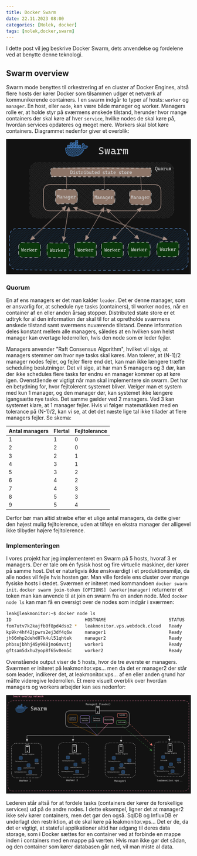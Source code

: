 ```yaml
---
title: Docker Swarm
date: 22.11.2023 08:00
categories: [Nolek, docker]
tags: [nolek,docker,swarm]
---
```

I dette post vil jeg beskrive Docker Swarm, dets anvendelse og fordelene ved at benytte denne teknologi. 

## Swarm overview
Swarm mode benyttes til orkestrering af en cluster af Docker Engines, altså flere hosts der kører Docker som tilsammen
udgør et netværk af kommunikerende containers. I en swarm indgår to typer af hosts: `worker` og `manager`. En host, 
eller `node`, kan være både manager og worker. Managers rolle er, at holde styr på sværmens ønskede tilstand, herunder
hvor mange containers der skal køre af hver `service`, hvilke nodes de skal køre på, hvordan services opdateres og 
meget mere. Workers skal blot køre containers. Diagrammet nedenfor giver et overblik:

<img src="/assets/images/swarm-roles-overview.png" alt="image should have been here">

### Quorum
En af ens managers er det man kalder `leader`. Det er denne manager, som er ansvarlig for, at schedule nye tasks 
(containers), til worker nodes, når en container af en eller anden årsag stopper. 
Distributed state store er et udtryk for al den information der skal til for at opretholde sværmens ønskede tilstand 
samt sværmens nuværende tilstand. Denne information deles konstant mellem alle managers, således at en hvilken som helst
manager kan overtage lederrollen, hvis den node som er leder fejler. 

Managers anvender "Raft Consensus Algorithm", hvilket vil sige, at managers stemmer om hvor nye tasks skal køres. Man
tolerer, at (N-1)/2 manager nodes fejler, og fejler flere end det, kan man ikke længere træffe scheduling beslutninger. 
Det vil sige, at har man 5 managers og 3 dør, kan der ikke schedules flere tasks før endnu en manager kommer op at køre 
igen. Ovenstående er vigtigt når man skal implementere sin swarm. Det har en betydning for, hvor fejltolerent systemet 
bliver. Vælger man et system med kun 1 manager, og den manager dør, kan systemet ikke længere igangsætte nye tasks. Det 
samme gælder ved 2 managers. Ved 3 kan systemet klare, at 1 manager fejler. Hvis vi følger matematikken med en tolerance 
på (N-1)/2, kan vi se, at det det næste lige tal ikke tillader at flere managers fejler. Se skema:

| Antal managers | Flertal | Fejltolerance |
|----------------|---------|---------------|
| 1              | 1       | 0             |
| 2              | 2       | 0             |
| 3              | 2       | 1             |
| 4              | 3       | 1             |
| 5              | 3       | 2             |
| 6              | 4       | 2             |
| 7              | 4       | 3             |
| 8              | 5       | 3             |
| 9              | 5       | 4             |

Derfor bør man altid stræbe efter et ulige antal managers, da dette giver den højest mulig fejltolerence, uden at 
tilføje en ekstra manager der alligevel ikke tilbyder højere fejltolerence. 

### Implementeringen
I vores projekt har jeg implementeret en Swarm på 5 hosts, hvoraf 3 er managers. Der er tale om én fysisk host og fire
virtuelle maskiner, der kører på samme host. Det er naturligvis ikke ønskværdigt i et produktionsmiljø, da alle nodes
vil fejle hvis hosten gør. Man ville fordele ens cluster over mange fysiske hosts i stedet. 
Sværmen er initeret med kommandoen `docker swarm init`. `docker swarm join-token [OPTIONS] (worker|manager)` returnerer
et token man kan anvende til at join en swarm fra en anden node. Med `docker node ls` kan man få en oversigt over de 
nodes som indgår i sværmen:

```bash
leak@leakmonitor:~$ docker node ls
ID                            HOSTNAME                        STATUS    AVAILABILITY   MANAGER STATUS   ENGINE VERSION
fom7utv7k2kajfb0f8pd4dso2 *   leakmonitor.vps.webdock.cloud   Ready     Active         Reachable        24.0.7
kp9kr4hf42jpwrs2ej3df4q6w     manager1                        Ready     Active         Reachable        24.0.7
jh66mhp2dehd07k4ul51qhtek     manager2                        Ready     Active         Leader           24.0.7
phbsujbhhj45y988jmo6mvstj     worker1                         Ready     Active                          24.0.7
gftsam5dxhu2yop8f65v0em5c     worker2                         Ready     Active                          24.0.7
```

Ovenstående output viser de 5 hosts, hvor de tre øverste er managers. Sværmen er initeret på leakmonitor.vps... men 
da det er manager2 der står som leader, indikerer det, at leakmonitor.vps... af en eller anden grund har måtte videregive
lederrollen. Et mere visuelt overblik over hvordan managers og workers arbejder kan ses nedenfor:

<img src="/assets/images/swarm-implementering.png" alt="image should have been here.">

Lederen står altså for at fordele tasks (containers der kører de forskellige services) ud på de andre nodes. I dette
eksempel, ligner det at manager2 ikke selv kører containers, men det gør den også. SqlDB og InfluxDB er underlagt den
restriktion, at de skal køre på leakmonitor.vps... Det er de, da det er vigtigt, at stateful applikationer altid har
adgang til deres data storage, som i Docker sættes for en container ved at forbinde en mappe inden i containers med en
mappe på værten. Hvis man ikke gør det sådan, og den container som kører databasen går ned, vil man miste al data. 
